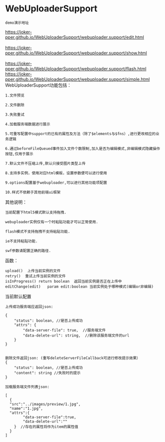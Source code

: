 # WebUploaderSupport

`demo演示地址`

https://joker-pper.github.io/WebUploaderSupport/webuploader.support/edit.html
<br />
<br />
https://joker-pper.github.io/WebUploaderSupport/webuploader.support/show.html
<br />
<br />
https://joker-pper.github.io/WebUploaderSupport/webuploader.support/flash.html
<br />
https://joker-pper.github.io/WebUploaderSupport/webuploader.support/simple.html
<br />
WebUploaderSupport功能包括：

````
1.文件预览

2.文件删除

3.失败重试

4.加载服务端数据进行展示

5.可重写配置中support的已有的属性及方法（除了$elements与$fns）,进行更改相应的业务逻辑

6.通过beforeFileQueued事件加入文件个数限制,加入是否为编辑模式,非编辑模式隐藏操作按钮,仅用于展示

7.默认文件不压缩上传,默认只接受图片类型上传

8.支持多实例，使用对应html模板，设置参数便可以进行使用

9.options配置基于webuploader,可以进行其他功能项配置

10.样式不依赖于其他前端ui框架
````
其他说明：
````
当前配置下html5模式默认支持拖拽.

webuploader实例仅有一个时粘贴功能才可以正常使用.

flash模式不支持拖拽不支持粘贴功能.

ie不支持粘贴功能.

swf参数请配置正确的路径.
````
函数：
````
upload()  上传当前实例的文件
retry()  重试上传当前实例的文件
isInProgress() return boolean  返回当前实例是否正在上传中
editChange(edit)   param edit:boolean 当前实例处于哪种模式(编辑or非编辑)
````

当前默认配置

````
上传成功服务端应返回json: 

{
    "status": boolean, //是否上传成功
    "attrs": {
        "data-server-file": true,  //服务端文件
        "data-delete-url": string,  //删除该服务端文件的url
    } 
}


````

````
删除文件返回json: (重写deleteServerFileCallback可进行修改提示效果）
{
    "status": boolean, //是否上传成功
    "content": string //失败时的提示
}
````


````
加载服务端文件列表json: 

[
  {
  "src":"../images/preview/1.jpg",
  "name":"1.jpg",
  "attrs":{
        "data-server-file":true,
        "data-delete-url":""
    }  //存在的属性将作为item的属性值
  }
]
````
